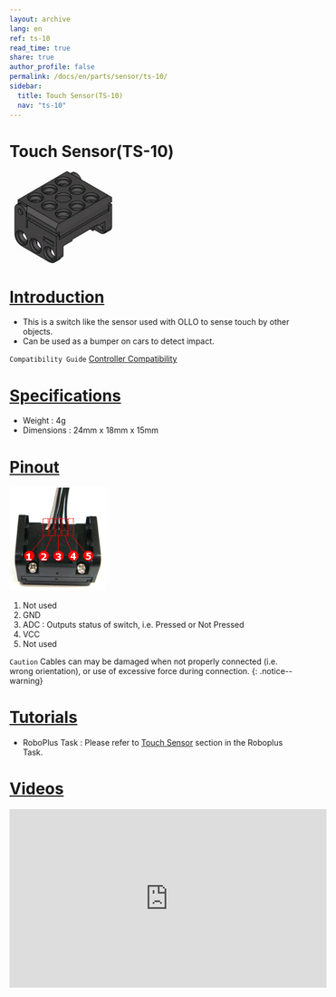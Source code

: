 ```yaml
---
layout: archive
lang: en
ref: ts-10
read_time: true
share: true
author_profile: false
permalink: /docs/en/parts/sensor/ts-10/
sidebar:
  title: Touch Sensor(TS-10)
  nav: "ts-10"
---
```


# Touch Sensor(TS-10)

![](/assets/images/parts/sensors/touch.jpg)

# [Introduction](#introduction)

- This is a switch like the sensor used with OLLO to sense touch by other objects.
- Can be used as a bumper on cars to detect impact.

`Compatibility Guide` [Controller Compatibility]

# [Specifications](#specifications)

- Weight : 4g
- Dimensions : 24mm x 18mm x 15mm

# [Pinout](#pinout)

![](/assets/images/parts/sensors/ts-10_pinout.png)

1. Not used
2. GND
3. ADC : Outputs status of switch, i.e. Pressed or Not Pressed
4. VCC
5. Not used

`Caution` Cables can may be damaged when not properly connected (i.e. wrong orientation), or use of excessive force during connection.
{: .notice--warning}


# [Tutorials](#tutorials)

- RoboPlus Task : Please refer to [Touch Sensor] section in the Roboplus Task.

# [Videos](#videos)

<iframe width="560" height="315" src="https://www.youtube.com/embed/VjQVJDzVN5E" frameborder="0" allowfullscreen></iframe>

[Controller Compatibility]: /docs/en/parts/controller/controller_compatibility/
[Touch Sensor]: /docs/en/software/rplus1/task/programming_02/#touch-sensor
